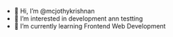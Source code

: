 - 👋 Hi, I’m @mcjothykrishnan
- 👀 I’m interested in development ann testting
- 🌱 I’m currently learning Frontend Web Development



